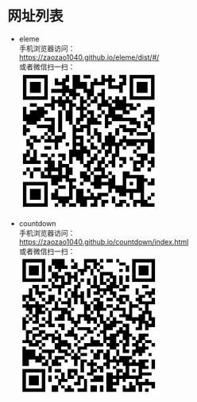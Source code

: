 # 网址列表
- eleme<br />
  手机浏览器访问：<br />
    https://zaozao1040.github.io/eleme/dist/#/ <br />
  或者微信扫一扫：<br />
    ![Alt text](https://github.com/zaozao1040/zaozao1040.github.io/raw/master/img/eleme/erweima.png)

- countdown<br />
  手机浏览器访问：<br />
    https://zaozao1040.github.io/countdown/index.html <br />
  或者微信扫一扫：<br />
    ![Alt text](https://github.com/zaozao1040/zaozao1040.github.io/raw/master/img/countdown/erweima.png)

